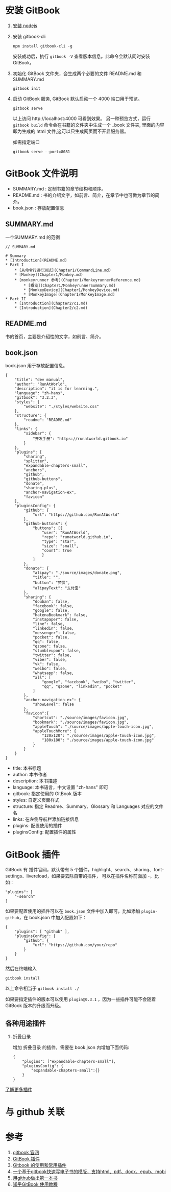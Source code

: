 # 安装 GitBook

1. [安装 nodejs](../dev/webui/nodejs.md)

1. 安装 gitbook-cli
    ```
    npm install gitbook-cli -g
    ```

    安装成功后，执行 `gitbook -V` 查看版本信息。此命令会默认同时安装 GitBook。

1. 初始化 GitBook 文件夹，会生成两个必要的文件 README.md 和 SUMMARY.md

    ```
    gitbook init
    ```

1. 启动 GitBook 服务, GitBook 默认启动一个 4000 端口用于预览。
    ```
    gitbook serve
    ```
    
    以上访问 http://localhost:4000 可看到效果。
    另一种预览方式，运行 `gitbook build` 命令会在书籍的文件夹中生成一个 _book 文件夹, 里面的内容即为生成的 html 文件,这可以只生成网页而不开启服务器。

    如需指定端口
    ```
    gitbook serve --port=8081
    ```
# GitBook 文件说明

+ SUMMARY.md : 定制书籍的章节结构和顺序。
+ README.md : 书的介绍文字，如前言、简介，在章节中也可做为章节的简介。
+ book.json : 存放配置信息

## SUMMARY.md

一个SUMMARY.md 的范例

```
// SUMMARY.md

# Summary
* [Introduction](README.md)
* Part I
    * [从命令行进行测试](Chapter1/CommandLine.md)
    * [Monkey](Chapter1/Monkey.md)
    * [monkeyrunner 参考](Chapter1/MonkeyrunnerReference.md)
        * [概览](Chapter1/MonkeyrunnerSummary.md)
        * [MonkeyDevice](Chapter1/MonkeyDevice.md)
        * [MonkeyImage](Chapter1/MonkeyImage.md)
* Part II
    * [Introduction](Chapter2/c1.md)
    * [Introduction](Chapter2/c2.md)
```

## README.md
书的首页，主要是介绍性的文字，如前言、简介。

## book.json
book.json 用于存放配置信息。

```
{
    "title": "dev manual",
    "author": "RunAtWorld",
    "description": "it is for learning.",
    "language": "zh-hans",
    "gitbook": "3.2.3",
    "styles": {
        "website": "./styles/website.css"
    },
    "structure": {
        "readme": "README.md"
    },
    "links": {
        "sidebar": {
            "开发手册": "https://runatworld.gitbook.io"
        }
    },
    "plugins": [
        "sharing",
        "splitter",
        "expandable-chapters-small",
        "anchors",
        "github",
        "github-buttons",
        "donate",
        "sharing-plus",
        "anchor-navigation-ex",
        "favicon"
    ],
    "pluginsConfig": {
        "github": {
            "url": "https://github.com/RunAtWorld"
        },
        "github-buttons": {
            "buttons": [{
                "user": "RunAtWorld",
                "repo": "runatworld.github.io",
                "type": "star",
                "size": "small",
                "count": true
                }
            ]
        },
        "donate": {
            "alipay": "./source/images/donate.png",
            "title": "",
            "button": "赞赏",
            "alipayText": "支付宝"
        },
        "sharing": {
            "douban": false,
            "facebook": false,
            "google": false,
            "hatenaBookmark": false,
            "instapaper": false,
            "line": false,
            "linkedin": false,
            "messenger": false,
            "pocket": false,
            "qq": false,
            "qzone": false,
            "stumbleupon": false,
            "twitter": false,
            "viber": false,
            "vk": false,
            "weibo": false,
            "whatsapp": false,
            "all": [
                "google", "facebook", "weibo", "twitter",
                "qq", "qzone", "linkedin", "pocket"
            ]
        },
        "anchor-navigation-ex": {
            "showLevel": false
        },
        "favicon":{
            "shortcut": "./source/images/favicon.jpg",
            "bookmark": "./source/images/favicon.jpg",
            "appleTouch": "./source/images/apple-touch-icon.jpg",
            "appleTouchMore": {
                "120x120": "./source/images/apple-touch-icon.jpg",
                "180x180": "./source/images/apple-touch-icon.jpg"
            }
        }
    }
}
```

+ title: 本书标题
+ author: 本书作者
+ description: 本书描述
+ language: 本书语言，中文设置 "zh-hans" 即可
+ gitbook: 指定使用的 GitBook 版本
+ styles: 自定义页面样式
+ structure: 指定 Readme、Summary、Glossary 和 Languages 对应的文件名
+ links: 在左侧导航栏添加链接信息
+ plugins: 配置使用的插件
+ pluginsConfig: 配置插件的属性


# GitBook 插件
GitBook 有 插件官网，默认带有 5 个插件，highlight、search、sharing、font-settings、livereload，如果要去除自带的插件， 可以在插件名称前面加 -，比如：
```
"plugins": [
    "-search"
]
```

如果要配置使用的插件可以在 `book.json` 文件中加入即可，比如添加 `plugin-github`，在 book.json 中加入配置如下：

```
{
    "plugins": [ "github" ],
    "pluginsConfig": {
        "github": {
            "url": "https://github.com/your/repo"
        }
    }
}
```
然后在终端输入

```
gitbook install
```

以上命令相当于 `gitbook install ./`

如果要指定插件的版本可以使用 `plugin@0.3.1` ，因为一些插件可能不会随着 GitBook 版本的升级而升级。

## 各种用途插件

1. 折叠目录 

    增加 折叠目录 的插件，需要在 book.json 内增加下面代码:
    ```
    {
        "plugins": ["expandable-chapters-small"],
        "pluginsConfig": {
            "expandable-chapters-small":{}
        }
    }
    ```
[了解更多插件](gitbook_plugins.md)

# 与 github 关联


# 参考
1. [gitbook 官网](https://docs.gitbook.com/v2-changes/important-differences)
2. [GitBook 插件](http://gitbook.zhangjikai.com/plugins.html)
3. [Gitbook 的使用和常用插件](https://zhaoda.net/2015/11/09/gitbook-plugins)
4. [一个基于gitbook快速写电子书的模版，支持html、pdf、docx、epub、mobi](https://github.com/yanhaijing/gitbook-boilerplate)
5. [用github做出第一本书](https://blog.csdn.net/hk2291976/article/details/51173850)
6. [知乎GitBook 使用教程](https://www.jianshu.com/p/421cc442f06c)


